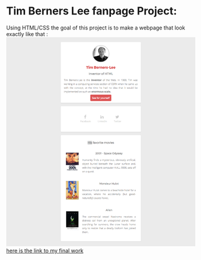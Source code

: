 # Tim Berners Lee fanpage Project:

Using HTML/CSS the goal of this project is to make a webpage that look exactly like that :
![final-css](/img/goal-css.png)
[here is the link to my final work](https://guillaume-leo.github.io/Tim-Berners-Lee/)